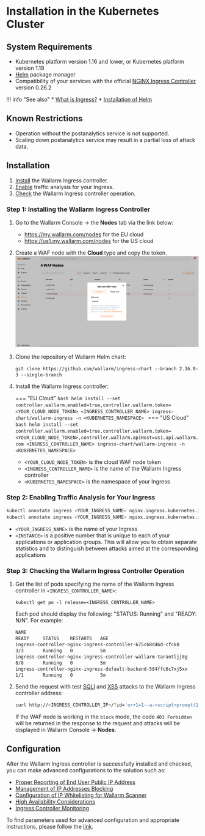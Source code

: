# Installation in the Kubernetes Cluster

## System Requirements

* Kubernetes platform version 1.16 and lower, or Kubernetes platform version 1.19
* [Helm](https://helm.sh/) package manager
* Compatibility of your services with the official [NGINX Ingress Controller](https://github.com/kubernetes/ingress-nginx) version 0.26.2

!!! info "See also"
    * [What is Ingress?](https://kubernetes.io/docs/concepts/services-networking/ingress/)
    * [Installation of Helm](https://helm.sh/docs/intro/install/)

## Known Restrictions

* Operation without the postanalytics service is not supported. 
* Scaling down postanalytics service may result in a partial loss of attack data.

## Installation

1. [Install](#step-1-installing-the-wallarm-ingress-controller) the Wallarm Ingress controller.
2. [Enable](#step-2-enabling-traffic-analysis-for-your-ingress) traffic analysis for your Ingress.
3. [Check](#step-3-checking-the-wallarm-ingress-controller-operation) the Wallarm Ingress controller operation. 

### Step 1: Installing the Wallarm Ingress Controller

1. Go to the Wallarm Console → the **Nodes** tab via the link below:
    * https://my.wallarm.com/nodes for the EU cloud
    * https://us1.my.wallarm.com/nodes for the US cloud
2. Create a WAF node with the **Cloud** type and copy the token.
    ![!Creation of a cloud node](../images/installation-kubernetes/create-cloud-node.png)
3. Clone the repository of Wallarm Helm chart:
    ```
    git clone https://github.com/wallarm/ingress-chart --branch 2.16.0-3 --single-branch
    ```
4. Install the Wallarm Ingress controller:

    === "EU Cloud"
        ```bash
        helm install --set controller.wallarm.enabled=true,controller.wallarm.token=<YOUR_CLOUD_NODE_TOKEN> <INGRESS_CONTROLLER_NAME> ingress-chart/wallarm-ingress -n <KUBERNETES_NAMESPACE>
        ```
    === "US Cloud"
        ```bash
        helm install --set controller.wallarm.enabled=true,controller.wallarm.token=<YOUR_CLOUD_NODE_TOKEN>,controller.wallarm.apiHost=us1.api.wallarm.com <INGRESS_CONTROLLER_NAME> ingress-chart/wallarm-ingress -n <KUBERNETES_NAMESPACE>
        ```

    * `<YOUR_CLOUD_NODE_TOKEN>` is the cloud WAF node token
    * `<INGRESS_CONTROLLER_NAME>` is the name of the Wallarm Ingress controller
    * `<KUBERNETES_NAMESPACE>` is the namespace of your Ingress

### Step 2: Enabling Traffic Analysis for Your Ingress

``` bash
kubectl annotate ingress <YOUR_INGRESS_NAME> nginx.ingress.kubernetes.io/wallarm-mode=monitoring
kubectl annotate ingress <YOUR_INGRESS_NAME> nginx.ingress.kubernetes.io/wallarm-instance=<INSTANCE>
```
* `<YOUR_INGRESS_NAME>` is the name of your Ingress
* `<INSTANCE>` is a positive number that is unique to each of your applications or application groups. This will allow you to obtain separate statistics and to distinguish between attacks aimed at the corresponding applications

### Step 3: Checking the Wallarm Ingress Controller Operation

1. Get the list of pods specifying the name of the Wallarm Ingress controller in `<INGRESS_CONTROLLER_NAME>`:
    ```
    kubectl get po -l release=<INGRESS_CONTROLLER_NAME>
    ```

    Each pod should display the following: "STATUS: Running" and "READY: N/N". For example:

    ```
    NAME                                                              READY     STATUS    RESTARTS   AGE
    ingress-controller-nginx-ingress-controller-675c68d46d-cfck8      3/3       Running   0          5m
    ingress-controller-nginx-ingress-controller-wallarm-tarantljj8g   8/8       Running   0          5m
    ingress-controller-nginx-ingress-default-backend-584ffc6c7xj5xx   1/1       Running   0          5m
    ```
2. Send the request with test [SQLI](../attacks-vulns-list.md#sql-injection) and [XSS](../attacks-vulns-list.md#crosssite-scripting-xss) attacks to the Wallarm Ingress controller address:

    ```bash
    curl http://<INGRESS_CONTROLLER_IP>/?id='or+1=1--a-<script>prompt(1)</script>'
    ```

    If the WAF node is working in the `block` mode, the code `403 Forbidden` will be returned in the response to the request and attacks will be displayed in Wallarm Console → **Nodes**.

## Configuration

After the Wallarm Ingress controller is successfully installed and checked, you can make advanced configurations to the solution such as:

* [Proper Reporting of End User Public IP Address](configuration-guides/wallarm-ingress-controller/best-practices/report-public-user-ip.md)
* [Management of IP Addresses Blocking](configuration-guides/wallarm-ingress-controller/best-practices/block-ip-addresses.md)
* [Configuration of IP Whitelisting for Wallarm Scanner](configuration-guides/wallarm-ingress-controller/best-practices/whitelist-wallarm-ip-addresses.md)
* [High Availability Considerations](configuration-guides/wallarm-ingress-controller/best-practices/high-availability-considerations.md)
* [Ingress Controller Monitoring](configuration-guides/wallarm-ingress-controller/best-practices/ingress-controller-monitoring.md)

To find parameters used for advanced configuration and appropriate instructions, please follow the [link](configure-kubernetes-en.md).
